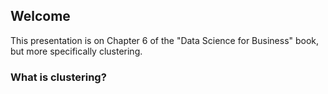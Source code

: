 ## Welcome

This presentation is on Chapter 6 of the "Data Science for Business" book, but more specifically clustering.

### What is clustering?
